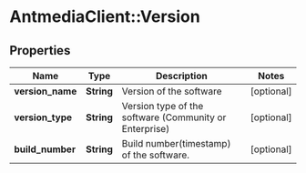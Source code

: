 # AntmediaClient::Version

## Properties
Name | Type | Description | Notes
------------ | ------------- | ------------- | -------------
**version_name** | **String** | Version of the software | [optional] 
**version_type** | **String** | Version type of the software (Community or Enterprise) | [optional] 
**build_number** | **String** | Build number(timestamp) of the software. | [optional] 


